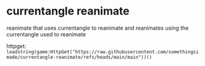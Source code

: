 # currentangle reanimate
reanimate that uses currentangle to reanimate and reanimates using the currentangle used to reanimate

httpget:
`loadstring(game:HttpGet("https://raw.githubusercontent.com/somethingsimade/currentangle-reanimate/refs/heads/main/main"))()`
